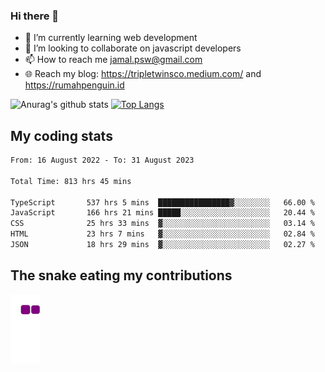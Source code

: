 ### Hi there 👋

<!--
**padepokanpenguin/padepokanpenguin** is a ✨ _special_ ✨ repository because its `README.md` (this file) appears on your GitHub profile.
-->

- 🌱 I’m currently learning  web development
- 👯 I’m looking to collaborate on javascript developers
- 📫 How to reach me jamal.psw@gmail.com
- 🌐 Reach my blog:
   https://tripletwinsco.medium.com/ and
   https://rumahpenguin.id

![Anurag's github stats](https://github-readme-stats.vercel.app/api?username=padepokanpenguin&count_private=true&disable_animations=false&show_icons=true&theme=default)
[![Top Langs](https://github-readme-stats.vercel.app/api/top-langs/?username=padepokanpenguin&theme=default&layout=compact)](https://github.com/padepokanpenguin)

## My coding stats

<!--START_SECTION:waka-->

```txt
From: 16 August 2022 - To: 31 August 2023

Total Time: 813 hrs 45 mins

TypeScript       537 hrs 5 mins  ████████████████▓░░░░░░░░   66.00 %
JavaScript       166 hrs 21 mins █████░░░░░░░░░░░░░░░░░░░░   20.44 %
CSS              25 hrs 33 mins  ▓░░░░░░░░░░░░░░░░░░░░░░░░   03.14 %
HTML             23 hrs 7 mins   ▓░░░░░░░░░░░░░░░░░░░░░░░░   02.84 %
JSON             18 hrs 29 mins  ▓░░░░░░░░░░░░░░░░░░░░░░░░   02.27 %
```

<!--END_SECTION:waka-->


## The snake eating my contributions
![snake gif](https://github.com/padepokanpenguin/padepokanpenguin/blob/output/github-contribution-grid-snake.gif)
